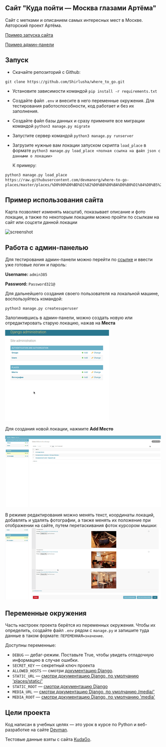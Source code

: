 ## Сайт "Куда пойти — Москва глазами Артёма"

Сайт с метками и описанием самых интересных мест в Москве. Авторский проект Артёма.

[Пример запуска сайта](http://shirlex.pythonanywhere.com/)

[Пример админ-панели](http://shirlex.pythonanywhere.com/admin/)

## Запуск

- Скачайте репозиторий с Github:

```
git clone https://github.com/Shirlusha/where_to_go.git
```


- Установите зависимости командой `pip install -r requirements.txt`
- Создайте файл `.env` и внесите в него переменные окружения. Для тестирования работоспособности, код работает и без их
  заполнения.
- Создайте файл базы данных и сразу примените все миграции командой `python3 manage.py migrate`
- Запустите сервер командой `python3 manage.py runserver`
- Загрузите нужные вам локации запуском скрипта `load_place` в формате 
`python3 manage.py load_place <полная ссылка на файл json с данными o локации>`

  К примеру:

```
python3 manage.py load_place https://raw.githubusercontent.com/devmanorg/where-to-go-places/master/places/%D0%90%D0%BD%D1%82%D0%B8%D0%BA%D0%B0%D1%84%D0%B5%20Bizone.json

```

## Пример использования сайта

Карта позволяет изменять масштаб, показывает описание и фото локации, а также по некоторым локациям можно пройти по
ссылкам на сайт или соцсети данной локации

![screenshot](screenshots/place-usage.gif)

## Работа с админ-панелью

Для тестирования админ-панели можно перейти по [ссылке](http://shirlex.pythonanywhere.com/admin/) и ввести уже готовые
логин и пароль:

**Username:** `admin385`

**Password:** `Password321@`

Для дальнейшего создания своего пользователя на локальной машине, воспользуйтесь командой:

```
python3 manage.py createsuperuser
```

Залогинившись в админ-панели, можно создать новую или отредактировать старую локацию, нажав на **Места**

![screenshot](screenshots/admin-place.gif)

Для создания новой локации, нажмите **Add Место**

![screenshot](screenshots/create-place.gif)

В режиме редактирования можно менять текст, координаты локаций, добавлять и удалять фотографии, а также менять их
положение при отображении на сайте, путем перетаскивания фоток курсором мышки:
![screenshot](screenshots/change-photo.gif)

## Переменные окружения

Часть настроек проекта берётся из переменных окружения. Чтобы их определить, создайте файл `.env` рядом с `manage.py` и
запишите туда данные в таком формате: `ПЕРЕМЕННАЯ=значение`.

Доступны переменные:

- `DEBUG` — дебаг-режим. Поставьте True, чтобы увидеть отладочную информацию в случае ошибки.
- `SECRET_KEY` — секретный ключ проекта
- `ALLOWED_HOSTS` — смотри [документацию Django](https://docs.djangoproject.com/en/3.2/ref/settings/#allowed-hosts).
- `STATIC_URL`
  — [смотри документацию Django, по умолчанию 'places/static/'](https://docs.djangoproject.com/en/3.2/ref/settings/#static-url)
- `STATIC_ROOT`
  — [смотри документацию Django](https://docs.djangoproject.com/en/3.2/ref/settings/#static-root)
- `MEDIA_URL`
  — [смотри документацию Django, по умолчанию /media/'](https://docs.djangoproject.com/en/3.2/ref/settings/#std:setting-MEDIA_URL)
- `MEDIA_ROOT`
  — [смотри документацию Django, по умолчанию 'media'](https://docs.djangoproject.com/en/3.2/ref/settings/#std:setting-MEDIA_ROOT)

## Цели проекта

Код написан в учебных целях — это урок в курсе по Python и веб-разработке на сайте [Devman](https://dvmn.org).

Тестовые данные взяты с сайта [KudaGo](https://kudago.com).
